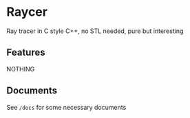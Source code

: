 # Raycer

Ray tracer in C style C++, no STL needed, pure but interesting

## Features

NOTHING

## Documents

See `/docs` for some necessary documents